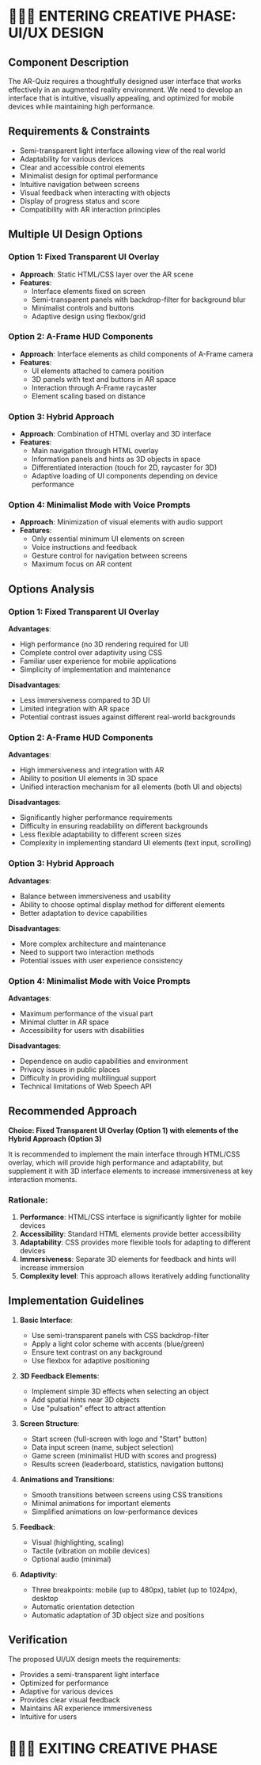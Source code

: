 # 🎨🎨🎨 ENTERING CREATIVE PHASE: UI/UX DESIGN

## Component Description
The AR-Quiz requires a thoughtfully designed user interface that works effectively in an augmented reality environment. We need to develop an interface that is intuitive, visually appealing, and optimized for mobile devices while maintaining high performance.

## Requirements & Constraints
- Semi-transparent light interface allowing view of the real world
- Adaptability for various devices
- Clear and accessible control elements
- Minimalist design for optimal performance
- Intuitive navigation between screens
- Visual feedback when interacting with objects
- Display of progress status and score
- Compatibility with AR interaction principles

## Multiple UI Design Options

### Option 1: Fixed Transparent UI Overlay
- **Approach**: Static HTML/CSS layer over the AR scene
- **Features**:
  - Interface elements fixed on screen
  - Semi-transparent panels with backdrop-filter for background blur
  - Minimalist controls and buttons
  - Adaptive design using flexbox/grid

### Option 2: A-Frame HUD Components
- **Approach**: Interface elements as child components of A-Frame camera
- **Features**:
  - UI elements attached to camera position
  - 3D panels with text and buttons in AR space
  - Interaction through A-Frame raycaster
  - Element scaling based on distance

### Option 3: Hybrid Approach
- **Approach**: Combination of HTML overlay and 3D interface
- **Features**:
  - Main navigation through HTML overlay
  - Information panels and hints as 3D objects in space
  - Differentiated interaction (touch for 2D, raycaster for 3D)
  - Adaptive loading of UI components depending on device performance

### Option 4: Minimalist Mode with Voice Prompts
- **Approach**: Minimization of visual elements with audio support
- **Features**:
  - Only essential minimum UI elements on screen
  - Voice instructions and feedback
  - Gesture control for navigation between screens
  - Maximum focus on AR content

## Options Analysis

### Option 1: Fixed Transparent UI Overlay
**Advantages**:
- High performance (no 3D rendering required for UI)
- Complete control over adaptivity using CSS
- Familiar user experience for mobile applications
- Simplicity of implementation and maintenance

**Disadvantages**:
- Less immersiveness compared to 3D UI
- Limited integration with AR space
- Potential contrast issues against different real-world backgrounds

### Option 2: A-Frame HUD Components
**Advantages**:
- High immersiveness and integration with AR
- Ability to position UI elements in 3D space
- Unified interaction mechanism for all elements (both UI and objects)

**Disadvantages**:
- Significantly higher performance requirements
- Difficulty in ensuring readability on different backgrounds
- Less flexible adaptability to different screen sizes
- Complexity in implementing standard UI elements (text input, scrolling)

### Option 3: Hybrid Approach
**Advantages**:
- Balance between immersiveness and usability
- Ability to choose optimal display method for different elements
- Better adaptation to device capabilities

**Disadvantages**:
- More complex architecture and maintenance
- Need to support two interaction methods
- Potential issues with user experience consistency

### Option 4: Minimalist Mode with Voice Prompts
**Advantages**:
- Maximum performance of the visual part
- Minimal clutter in AR space
- Accessibility for users with disabilities

**Disadvantages**:
- Dependence on audio capabilities and environment
- Privacy issues in public places
- Difficulty in providing multilingual support
- Technical limitations of Web Speech API

## Recommended Approach

**Choice: Fixed Transparent UI Overlay (Option 1) with elements of the Hybrid Approach (Option 3)**

It is recommended to implement the main interface through HTML/CSS overlay, which will provide high performance and adaptability, but supplement it with 3D interface elements to increase immersiveness at key interaction moments.

### Rationale:
1. **Performance**: HTML/CSS interface is significantly lighter for mobile devices
2. **Accessibility**: Standard HTML elements provide better accessibility
3. **Adaptability**: CSS provides more flexible tools for adapting to different devices
4. **Immersiveness**: Separate 3D elements for feedback and hints will increase immersion
5. **Complexity level**: This approach allows iteratively adding functionality

## Implementation Guidelines

1. **Basic Interface**:
   - Use semi-transparent panels with CSS backdrop-filter
   - Apply a light color scheme with accents (blue/green)
   - Ensure text contrast on any background
   - Use flexbox for adaptive positioning

2. **3D Feedback Elements**:
   - Implement simple 3D effects when selecting an object
   - Add spatial hints near 3D objects
   - Use "pulsation" effect to attract attention

3. **Screen Structure**:
   - Start screen (full-screen with logo and "Start" button)
   - Data input screen (name, subject selection)
   - Game screen (minimalist HUD with scores and progress)
   - Results screen (leaderboard, statistics, navigation buttons)

4. **Animations and Transitions**:
   - Smooth transitions between screens using CSS transitions
   - Minimal animations for important elements
   - Simplified animations on low-performance devices

5. **Feedback**:
   - Visual (highlighting, scaling)
   - Tactile (vibration on mobile devices)
   - Optional audio (minimal)

6. **Adaptivity**:
   - Three breakpoints: mobile (up to 480px), tablet (up to 1024px), desktop
   - Automatic orientation detection
   - Automatic adaptation of 3D object size and positions

## Verification
The proposed UI/UX design meets the requirements:
- Provides a semi-transparent light interface
- Optimized for performance
- Adaptive for various devices
- Provides clear visual feedback
- Maintains AR experience immersiveness
- Intuitive for users

# 🎨🎨🎨 EXITING CREATIVE PHASE

